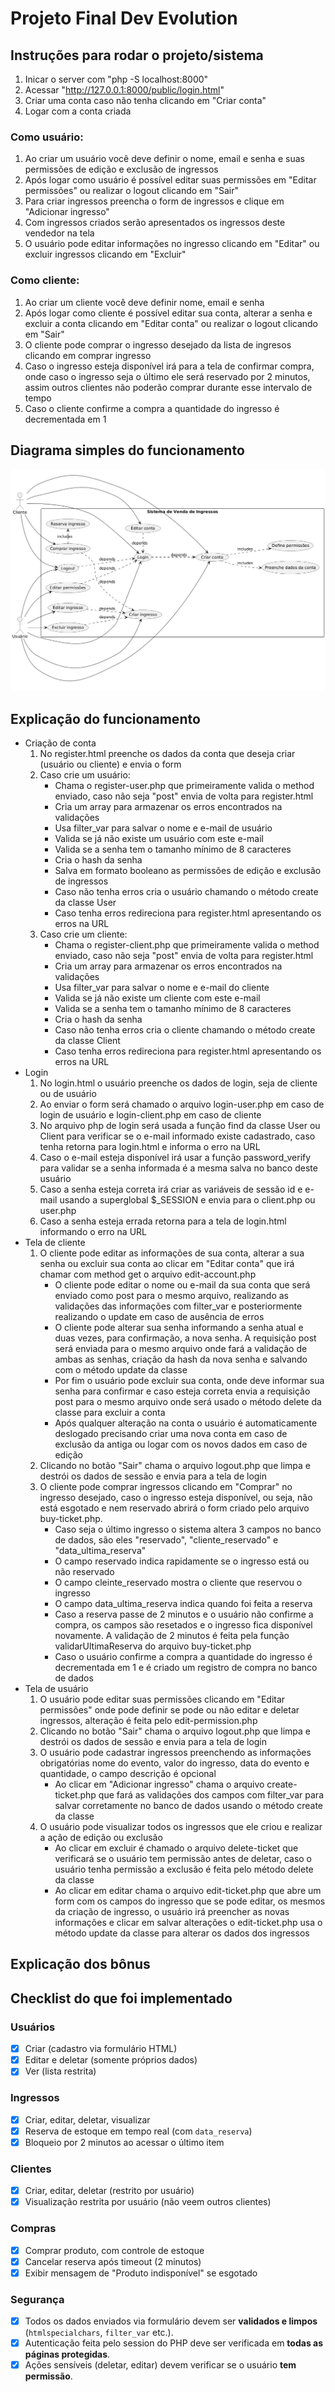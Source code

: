 # Projeto Final Dev Evolution

## Instruções para rodar o projeto/sistema
1. Inicar o server com "php -S localhost:8000"
2. Acessar "http://127.0.0.1:8000/public/login.html"
3. Criar uma conta caso não tenha clicando em "Criar conta"
4. Logar com a conta criada

### Como usuário:
1. Ao criar um usuário você deve definir o nome, email e senha e suas permissões de edição e exclusão de ingressos
2. Após logar como usuário é possível editar suas permissões em "Editar permissões" ou realizar o logout clicando em "Sair"
3. Para criar ingressos preencha o form de ingressos e clique em "Adicionar ingresso"
4. Com ingressos criados serão apresentados os ingressos deste vendedor na tela
5. O usuário pode editar informações no ingresso clicando em "Editar" ou excluir ingressos clicando em "Excluir"

### Como cliente:
1. Ao criar um cliente você deve definir nome, email e senha
2. Após logar como cliente é possível editar sua conta, alterar a senha e excluir a conta clicando em "Editar conta" ou realizar o logout clicando em "Sair"
3. O cliente pode comprar o ingresso desejado da lista de ingresos clicando em comprar ingresso
4. Caso o ingresso esteja disponível irá para a tela de confirmar compra, onde caso o ingresso seja o último ele será reservado por 2 minutos, assim outros clientes não poderão comprar durante esse intervalo de tempo
5. Caso o cliente confirme a compra a quantidade do ingresso é decrementada em 1

## Diagrama simples do funcionamento
![Diagrama de casos de uso](./img/diagrama.png)

## Explicação do funcionamento
- Criação de conta
    1. No register.html preenche os dados da conta que deseja criar (usuário ou cliente) e envia o form
    2. Caso crie um usuário:
        - Chama o register-user.php que primeiramente valida o method enviado, caso não seja "post" envia de volta para register.html
        - Cria um array para armazenar os erros encontrados na validações
        - Usa filter_var para salvar o nome e e-mail de usuário
        - Valida se já não existe um usuário com este e-mail
        - Valida se a senha tem o tamanho mínimo de 8 caracteres 
        - Cria o hash da senha
        - Salva em formato booleano as permissões de edição e exclusão de ingressos
        - Caso não tenha erros cria o usuário chamando o método create da classe User
        - Caso tenha erros redireciona para register.html apresentando os erros na URL
    3. Caso crie um cliente:
        - Chama o register-client.php que primeiramente valida o method enviado, caso não seja "post" envia de volta para register.html
        - Cria um array para armazenar os erros encontrados na validações
        - Usa filter_var para salvar o nome e e-mail do cliente
        - Valida se já não existe um cliente com este e-mail
        - Valida se a senha tem o tamanho mínimo de 8 caracteres 
        - Cria o hash da senha
        - Caso não tenha erros cria o cliente chamando o método create da classe Client
        - Caso tenha erros redireciona para register.html apresentando os erros na URL
- Login
    1. No login.html o usuário preenche os dados de login, seja de cliente ou de usuário 
    2. Ao enviar o form será chamado o arquivo login-user.php em caso de login de usuário e login-client.php em caso de cliente
    3. No arquivo php de login será usada a função find da classe User ou Client para verificar se o e-mail informado existe cadastrado, caso tenha retorna para login.html e informa o erro na URL
    4. Caso o e-mail esteja disponível irá usar a função password_verify para validar se a senha informada é a mesma salva no banco deste usuário
    5. Caso a senha esteja correta irá criar as variáveis de sessão id e e-mail usando a superglobal $_SESSION e envia para o client.php ou user.php
    6. Caso a senha esteja errada retorna para a tela de login.html informando o erro na URL
- Tela de cliente
    1. O cliente pode editar as informações de sua conta, alterar a sua senha ou excluir sua conta ao clicar em "Editar conta" que irá chamar com method get o arquivo edit-account.php
        - O cliente pode editar o nome ou e-mail da sua conta que será enviado como post para o mesmo arquivo, realizando as validações das informações com filter_var e posteriormente realizando o update em caso de ausência de erros
        - O cliente pode alterar sua senha informando a senha atual e duas vezes, para confirmação, a nova senha. A requisição post será enviada para o mesmo arquivo onde fará a validação de ambas as senhas, criação da hash da nova senha e salvando com o método update da classe
        - Por fim o usuário pode excluir sua conta, onde deve informar sua senha para confirmar e caso esteja correta envia a requisição post para o mesmo arquivo onde será usado o método delete da classe para excluir a conta
        - Após qualquer alteração na conta o usuário é automaticamente deslogado precisando criar uma nova conta em caso de exclusão da antiga ou logar com os novos dados em caso de edição
    2. Clicando no botão "Sair" chama o arquivo logout.php que limpa e destrói os dados de sessão e envia para a tela de login
    3. O cliente pode comprar ingressos clicando em "Comprar" no ingresso desejado, caso o ingresso esteja disponível, ou seja, não está esgotado e nem reservado abrirá o form criado pelo arquivo buy-ticket.php.
        - Caso seja o último ingresso o sistema altera 3 campos no banco de dados, são eles "reservado", "cliente_reservado" e "data_ultima_reserva"
        - O campo reservado indica rapidamente se o ingresso está ou não reservado
        - O campo cleinte_reservado mostra o cliente que reservou o ingresso
        - O campo data_ultima_reserva indica quando foi feita a reserva 
        - Caso a reserva passe de 2 minutos e o usuário não confirme a compra, os campos são resetados e o ingresso fica disponível novamente. A validação de 2 minutos é feita pela função validarUltimaReserva do arquivo buy-ticket.php
        - Caso o usuário confirme a compra a quantidade do ingresso é decrementada em 1 e é criado um registro de compra no banco de dados
- Tela de usuário
    1. O usuário pode editar suas permissões clicando em "Editar permissões" onde pode definir se pode ou não editar e deletar ingressos, alteração é feita pelo edit-permission.php
    2. Clicando no botão "Sair" chama o arquivo logout.php que limpa e destrói os dados de sessão e envia para a tela de login
    3. O usuário pode cadastrar ingressos preenchendo as informações obrigatórias nome do evento, valor do ingresso, data do evento e quantidade, o campo descrição é opcional
        - Ao clicar em "Adicionar ingresso" chama o arquivo create-ticket.php que fará as validações dos campos com filter_var para salvar corretamente no banco de dados usando o método create da classe
    4. O usuário pode visualizar todos os ingressos que ele criou e realizar a ação de edição ou exclusão
        - Ao clicar em excluir é chamado o arquivo delete-ticket que verificará se o usuário tem permissão antes de deletar, caso o usuário tenha permissão a exclusão é feita pelo método delete da classe
        - Ao clicar em editar chama o arquivo edit-ticket.php que abre um form com os campos do ingresso que se pode editar, os mesmos da criação de ingresso, o usuário irá preencher as novas informações e clicar em salvar alterações o edit-ticket.php usa o método update da classe para alterar os dados dos ingressos

## Explicação dos bônus

## Checklist do que foi implementado
### Usuários

- [X]  Criar (cadastro via formulário HTML)
- [X]  Editar e deletar (somente próprios dados)
- [X]  Ver (lista restrita)

### Ingressos

- [X]  Criar, editar, deletar, visualizar
- [X]  Reserva de estoque em tempo real (com `data_reserva`)
- [X]  Bloqueio por 2 minutos ao acessar o último item

### Clientes

- [X]  Criar, editar, deletar (restrito por usuário)
- [X]  Visualização restrita por usuário (não veem outros clientes)

### Compras

- [X]  Comprar produto, com controle de estoque
- [X]  Cancelar reserva após timeout (2 minutos)
- [X]  Exibir mensagem de "Produto indisponível" se esgotado

### Segurança
- [X]  Todos os dados enviados via formulário devem ser **validados e limpos** (`htmlspecialchars`, `filter_var` etc.).
- [X]  Autenticação feita pelo session do PHP deve ser verificada em **todas as páginas protegidas**.
- [X]  Ações sensíveis (deletar, editar) devem verificar se o usuário **tem permissão**.